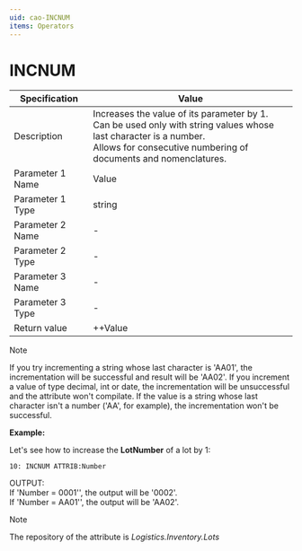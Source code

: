 ```yaml
---
uid: cao-INCNUM
items: Operators
---
```


# INCNUM 

| Specification         | Value                                                        |
| --------------------- | ------------------------------------------------------------ |
| Description           | Increases the value of its parameter by 1. <br> Can be used only with string values whose last character is a number. <br> Allows for consecutive numbering of documents and nomenclatures. |
| Parameter 1 Name      | Value                                                         |
| Parameter 1 Type      | string                                    |
| Parameter 2 Name      | -                                                            |
| Parameter 2 Type      | -                                                            |
| Parameter 3 Name      | -                                                            |
| Parameter 3 Type      | -                                                            |
| Return value          | ++Value                                                    |


> [!NOTE]
> 
> If you try incrementing a string whose last character is 'AA01', the incrementation will be successful and result will be 'AA02'. 
> If you increment a value of type decimal, int or date, the incrementation will be unsuccessful and the attribute won't compilate.
> If the value is a string whose last character isn't a number ('AA', for example), the incrementation won't be successful.

**Example:**

Let's see how to increase the **LotNumber** of a lot by 1:

```
10: INCNUM ATTRIB:Number 
```
OUTPUT: 
<br/>If 'Number = 0001'', the output will be '0002'.
<br/>If 'Number = AA01'', the output will be 'AA02'.

> [!NOTE]
> 
> The repository of the attribute is *Logistics.Inventory.Lots*

